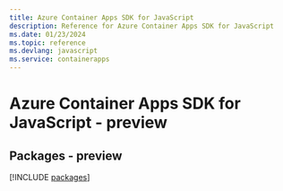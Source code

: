 ```yaml
---
title: Azure Container Apps SDK for JavaScript
description: Reference for Azure Container Apps SDK for JavaScript
ms.date: 01/23/2024
ms.topic: reference
ms.devlang: javascript
ms.service: containerapps
---
```

# Azure Container Apps SDK for JavaScript - preview
## Packages - preview
[!INCLUDE [packages](container-apps-index.md)]